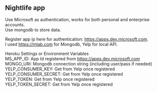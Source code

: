 ## Nightlife app

Use Microsoft as authentication, works for both personal and enterprise accounts.  
Use mongodb to store data.  

Register app ip here for authentication: https://apps.dev.microsoft.com.  
I used https://mlab.com for Mongodb, Yelp for local API.

Heroku Settings or Environment Variables  
MS_APP_ID: App Id registered from https://apps.dev.microsoft.com  
MONGO_URI: Mongodb connection string (including user/pass if needed)  
YELP_CONSUMER_KEY: Get from Yelp once registered  
YELP_CONSUMER_SECRET: Get from Yelp once registered  
YELP_TOKEN: Get from Yelp once registered  
YELP_TOKEN_SECRET: Get from Yelp once registered  
